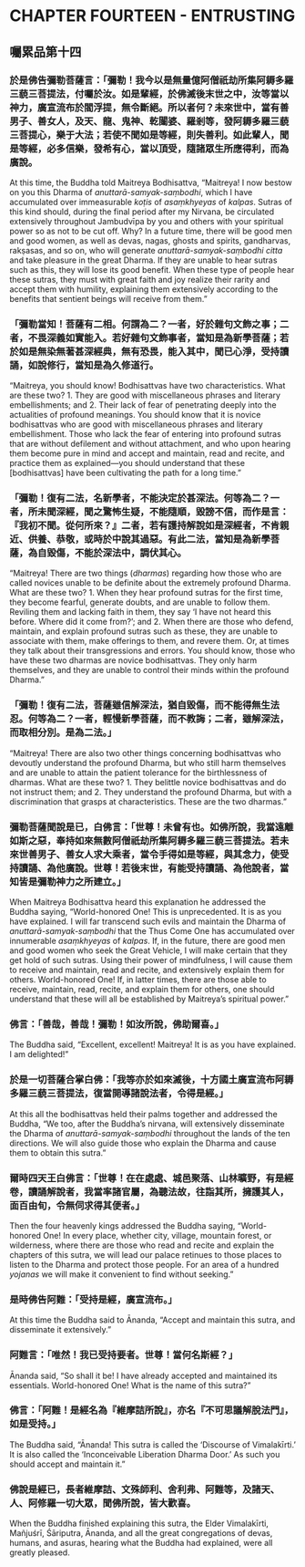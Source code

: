 # CHAPTER FOURTEEN - ENTRUSTING

## 囑累品第十四

### 於是佛告彌勒菩薩言：「彌勒！我今以是無量億阿僧祇劫所集阿耨多羅三藐三菩提法，付囑於汝。如是輩經，於佛滅後末世之中，汝等當以神力，廣宣流布於閻浮提，無令斷絕。所以者何？未來世中，當有善男子、善女人，及天、龍、鬼神、乾闥婆、羅剎等，發阿耨多羅三藐三菩提心，樂于大法；若使不聞如是等經，則失善利。如此輩人，聞是等經，必多信樂，發希有心，當以頂受，隨諸眾生所應得利，而為廣說。

At this time, the Buddha told Maitreya Bodhisattva, “Maitreya! I now bestow on you this Dharma of *anuttarā-samyak-saṃbodhi*, which I have accumulated over immeasurable *koṭis* of *asaṃkhyeyas* of *kalpas*. Sutras of this kind should, during the final period after my Nirvana, be circulated extensively throughout Jambudvīpa by you and others with your spiritual power so as not to be cut off. Why? In a future time, there will be good men and good women, as well as devas, nagas, ghosts and spirits, gandharvas, rakṣasas, and so on, who will generate *anuttarā-samyak-saṃbodhi citta* and take pleasure in the great Dharma. If they are unable to hear sutras such as this, they will lose its good benefit. When these type of people hear these sutras, they must with great faith and joy realize their rarity and accept them with humility, explaining them extensively according to the benefits that sentient beings will receive from them.”

### 「彌勒當知！菩薩有二相。何謂為二？一者，好於雜句文飾之事；二者，不畏深義如實能入。若好雜句文飾事者，當知是為新學菩薩；若於如是無染無著甚深經典，無有恐畏，能入其中，聞已心淨，受持讀誦，如說修行，當知是為久修道行。

“Maitreya, you should know! Bodhisattvas have two characteristics. What are these two? 1. They are good with miscellaneous phrases and literary embellishments; and 2. Their lack of fear of penetrating deeply into the actualities of profound meanings. You should know that it is novice bodhisattvas who are good with miscellaneous phrases and literary embellishment. Those who lack the fear of entering into profound sutras that are without defilement and without attachment, and who upon hearing them become pure in mind and accept and maintain, read and recite, and practice them as explained—you should understand that these [bodhisattvas] have been cultivating the path for a long time.”

### 「彌勒！復有二法，名新學者，不能決定於甚深法。何等為二？一者，所未聞深經，聞之驚怖生疑，不能隨順，毀謗不信，而作是言：『我初不聞。從何所來？』二者，若有護持解說如是深經者，不肯親近、供養、恭敬，或時於中說其過惡。有此二法，當知是為新學菩薩，為自毀傷，不能於深法中，調伏其心。

“Maitreya! There are two things (*dharmas*) regarding how those who are called novices unable to be definite about the extremely profound Dharma. What are these two? 1. When they hear profound sutras for the first time, they become fearful, generate doubts, and are unable to follow them. Reviling them and lacking faith in them, they say ‘I have not heard this before. Where did it come from?’; and 2. When there are those who defend, maintain, and explain profound sutras such as these, they are unable to associate with them, make offerings to them, and revere them. Or, at times they talk about their transgressions and errors. You should know, those who have these two dharmas are novice bodhisattvas. They only harm themselves, and they are unable to control their minds within the profound Dharma.”

### 「彌勒！復有二法，菩薩雖信解深法，猶自毀傷，而不能得無生法忍。何等為二？一者，輕慢新學菩薩，而不教誨；二者，雖解深法，而取相分別。是為二法。」

“Maitreya! There are also two other things concerning bodhisattvas who devoutly understand the profound Dharma, but who still harm themselves and are unable to attain the patient tolerance for the birthlessness of dharmas. What are these two? 1. They belittle novice bodhisattvas and do not instruct them; and 2. They understand the profound Dharma, but with a discrimination that grasps at characteristics. These are the two dharmas.”

### 彌勒菩薩聞說是已，白佛言：「世尊！未曾有也。如佛所說，我當遠離如斯之惡，奉持如來無數阿僧祇劫所集阿耨多羅三藐三菩提法。若未來世善男子、善女人求大乘者，當令手得如是等經，與其念力，使受持讀誦、為他廣說。世尊！若後末世，有能受持讀誦、為他說者，當知皆是彌勒神力之所建立。」

When Maitreya Bodhisattva heard this explanation he addressed the Buddha saying, “World-honored One! This is unprecedented. It is as you have explained. I will far transcend such evils and maintain the Dharma of *anuttarā-samyak-saṃbodhi* that the Thus Come One has accumulated over innumerable *asaṃkhyeyas* of *kalpas*. If, in the future, there are good men and good women who seek the Great Vehicle, I will make certain that they get hold of such sutras. Using their power of mindfulness, I will cause them to receive and maintain, read and recite, and extensively explain them for others. World-honored One! If, in latter times, there are those able to receive, maintain, read, recite, and explain them for others, one should understand that these will all be established by Maitreya’s spiritual power.”

### 佛言：「善哉，善哉！彌勒！如汝所說，佛助爾喜。」

The Buddha said, “Excellent, excellent! Maitreya! It is as you have explained. I am delighted!” 

### 於是一切菩薩合掌白佛：「我等亦於如來滅後，十方國土廣宣流布阿耨多羅三藐三菩提法，復當開導諸說法者，令得是經。」

At this all the bodhisattvas held their palms together and addressed the Buddha, “We too, after the Buddha’s nirvana, will extensively disseminate the Dharma of *anuttarā-samyak-saṃbodhi* throughout the lands of the ten directions. We will also guide those who explain the Dharma and cause them to obtain this sutra.”

### 爾時四天王白佛言：「世尊！在在處處、城邑聚落、山林曠野，有是經卷，讀誦解說者，我當率諸官屬，為聽法故，往詣其所，擁護其人，面百由旬，令無伺求得其便者。」

Then the four heavenly kings addressed the Buddha saying, “World-honored One! In every place, whether city, village, mountain forest, or wilderness, where there are those who read and recite and explain the chapters of this sutra, we will lead our palace retinues to those places to listen to the Dharma and protect those people. For an area of a hundred *yojanas* we will make it convenient to find without seeking.”

### 是時佛告阿難：「受持是經，廣宣流布。」

At this time the Buddha said to Ānanda, “Accept and maintain this sutra, and disseminate it extensively.”

### 阿難言：「唯然！我已受持要者。世尊！當何名斯經？」

Ānanda said, “So shall it be! I have already accepted and maintained its essentials. World-honored One! What is the name of this sutra?”

### 佛言：「阿難！是經名為『維摩詰所說』，亦名『不可思議解脫法門』，如是受持。」

The Buddha said, “Ānanda! This sutra is called the ‘Discourse of Vimalakīrti.’ It is also called the ‘Inconceivable Liberation Dharma Door.’ As such you should accept and maintain it.”

### 佛說是經已，長者維摩詰、文殊師利、舍利弗、阿難等，及諸天、人、阿修羅一切大眾，聞佛所說，皆大歡喜。

When the Buddha finished explaining this sutra, the Elder Vimalakīrti, Mañjuśrī, Śāriputra, Ānanda, and all the great congregations of devas, humans, and asuras, hearing what the Buddha had explained, were all greatly pleased.
